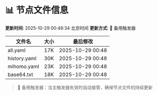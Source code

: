 # 📊 节点文件信息

**更新时间**: 2025-10-29 00:48:34 北京时间
**更新方式**: 🔄 备用触发器

| 文件名 | 大小 | 最后修改 |
|--------|------|----------|
| all.yaml | 17K | 2025-10-29 00:48 |
| history.yaml | 30K | 2025-10-29 00:48 |
| mihomo.yaml | 23K | 2025-10-29 00:48 |
| base64.txt | 18K | 2025-10-29 00:48 |

> 🔄 备用触发器：当主触发器失效时自动接管，确保节点文件的持续更新
